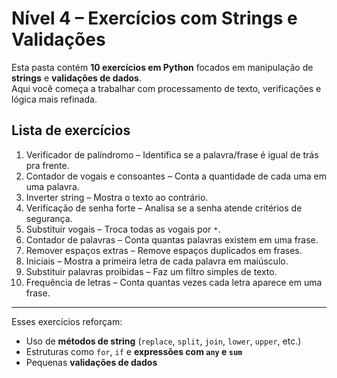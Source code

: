 # Nível 4 – Exercícios com Strings e Validações

Esta pasta contém **10 exercícios em Python** focados em manipulação de **strings** e **validações de dados**.  
Aqui você começa a trabalhar com processamento de texto, verificações e lógica mais refinada.

## Lista de exercícios

1. Verificador de palíndromo – Identifica se a palavra/frase é igual de trás pra frente.
2. Contador de vogais e consoantes – Conta a quantidade de cada uma em uma palavra.
3. Inverter string – Mostra o texto ao contrário.
4. Verificação de senha forte – Analisa se a senha atende critérios de segurança.
5. Substituir vogais – Troca todas as vogais por `*`.
6. Contador de palavras – Conta quantas palavras existem em uma frase.
7. Remover espaços extras – Remove espaços duplicados em frases.
8. Iniciais – Mostra a primeira letra de cada palavra em maiúsculo.
9. Substituir palavras proibidas – Faz um filtro simples de texto.
10. Frequência de letras – Conta quantas vezes cada letra aparece em uma frase.

---

Esses exercícios reforçam:
- Uso de **métodos de string** (`replace`, `split`, `join`, `lower`, `upper`, etc.)
- Estruturas como `for`, `if` e **expressões com `any` e `sum`**
- Pequenas **validações de dados**
